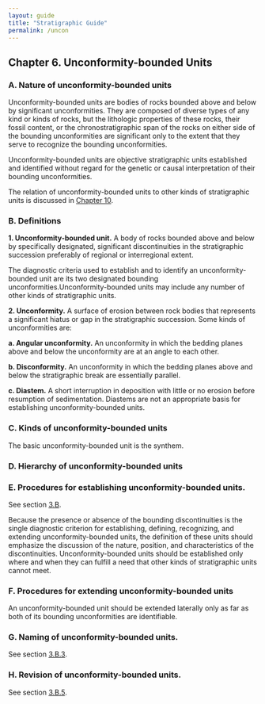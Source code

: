 ```yaml
---
layout: guide
title: "Stratigraphic Guide"
permalink: /uncon
---
```

## Chapter 6. Unconformity-bounded Units


### A. Nature of unconformity-bounded units
Unconformity-bounded units are bodies of rocks bounded above and below by significant unconformities. They are composed of diverse types of any kind or kinds of rocks, but the lithologic properties of these rocks, their fossil content, or the chronostratigraphic span of the rocks on either side of the bounding unconformities are significant only to the extent that they serve to recognize the bounding unconformities.

Unconformity-bounded units are objective stratigraphic units established and identified without regard for the genetic or causal interpretation of their bounding unconformities.

The relation of unconformity-bounded units to other kinds of stratigraphic units is discussed in <a href="rel.htm">Chapter 10</a>.


### B. Definitions
**1. Unconformity-bounded unit.** A body of rocks bounded above and below by specifically designated, significant discontinuities in the stratigraphic succession preferably of regional or interregional extent.

The diagnostic criteria used to establish and to identify an unconformity-bounded unit are its two designated bounding unconformities.Unconformity-bounded units may include any number of other kinds of stratigraphic units.

**2. Unconformity.** A surface of erosion between rock bodies that represents a significant hiatus or gap in the stratigraphic succession. Some kinds of unconformities are:

**a. Angular unconformity.** An unconformity in which the bedding planes above and below the unconformity are at an angle to each other.

**b. Disconformity.** An unconformity in which the bedding planes above and below the stratigraphic break are essentially parallel.

**c. Diastem.** A short interruption in deposition with little or no erosion before resumption of sedimentation. Diastems are not an appropriate basis for establishing unconformity-bounded units.


### C. Kinds of unconformity-bounded units
The basic unconformity-bounded unit is the synthem.


### D. Hierarchy of unconformity-bounded units 


### E. Procedures for establishing unconformity-bounded units.
See section <a href="defs.htm#b">3.B</a>.

Because the presence or absence of the bounding discontinuities is the single diagnostic criterion for establishing, defining, recognizing, and extending unconformity-bounded units, the definition of these units should emphasize the discussion of the nature, position, and characteristics of the discontinuities.
Unconformity-bounded units should be established only where and when they can fulfill a need that other kinds of stratigraphic units cannot meet.


### F. Procedures for extending unconformity-bounded units
An unconformity-bounded unit should be extended laterally only as far as both of its bounding unconformities are identifiable.


### G. Naming of unconformity-bounded units.
See section <a href="defs.htm#b3">3.B.3</a>.


### H. Revision of unconformity-bounded units.
See section <a href="defs.htm#b5">3.B.5</a>.

